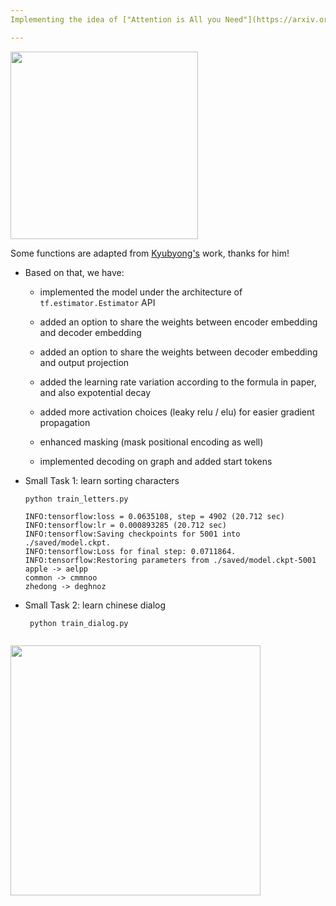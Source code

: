```yaml
---
Implementing the idea of ["Attention is All you Need"](https://arxiv.org/abs/1706.03762)

---
```


<img src="https://github.com/zhedongzheng/finch/blob/master/assets/transformer.png" width="300">

Some functions are adapted from [Kyubyong's](https://github.com/Kyubyong/transformer) work, thanks for him!

* Based on that, we have:
    * implemented the model under the architecture of ```tf.estimator.Estimator``` API

    * added an option to share the weights between encoder embedding and decoder embedding

    * added an option to share the weights between decoder embedding and output projection

    * added the learning rate variation according to the formula in paper, and also expotential decay

    * added more activation choices (leaky relu / elu) for easier gradient propagation

    * enhanced masking (mask positional encoding as well)

    * implemented decoding on graph and added start tokens

* Small Task 1: learn sorting characters

    ``` python train_letters.py ```
        
    ```
    INFO:tensorflow:loss = 0.0635108, step = 4902 (20.712 sec)
    INFO:tensorflow:lr = 0.000893285 (20.712 sec)
    INFO:tensorflow:Saving checkpoints for 5001 into ./saved/model.ckpt.
    INFO:tensorflow:Loss for final step: 0.0711864.
    INFO:tensorflow:Restoring parameters from ./saved/model.ckpt-5001
    apple -> aelpp
    common -> cmmnoo
    zhedong -> deghnoz
    ```

* Small Task 2: learn chinese dialog

    ``` python train_dialog.py```
    
    ```
    
    ```

<img src="https://github.com/zhedongzheng/finch/blob/master/assets/transform20fps.gif" height='400'>

